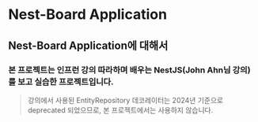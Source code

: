 # Nest-Board Application

## Nest-Board Application에 대해서

### 본 프로젝트는 인프런 강의 따라하며 배우는 NestJS(John Ahn님 강의)를 보고 실습한 프로젝트입니다.

> 강의에서 사용된 EntityRepository 데코레이터는 2024년 기준으로 deprecated 되었으므로, 본 프로젝트에서는 사용하지 않습니다.
